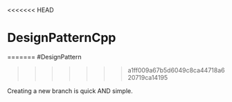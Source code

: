 <<<<<<< HEAD
# DesignPatternCpp
=======
#DesignPattern
>>>>>>> a1ff009a67b5d6049c8ca44718a620719ca14195

Creating a new branch is quick AND simple.

